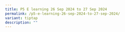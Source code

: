 ```yaml
---
title: P5 E learning 26 Sep 2024 to 27 Sep 2024
permalink: /p5-e-learning-26-sep-2024-to-27-sep-2024/
variant: tiptap
description: ""
---
```

